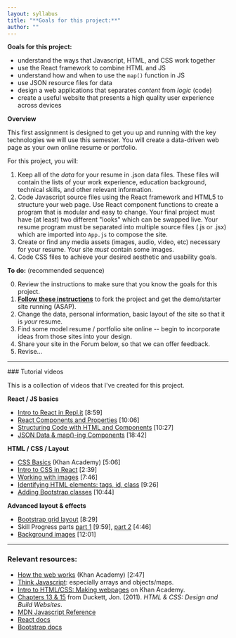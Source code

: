 ```yaml
---
layout: syllabus
title: "**Goals for this project:**"
author: ""
---
```


**Goals for this project:**

- understand the ways that Javascript, HTML, and CSS work together
- use the React framework to combine HTML and JS
- understand how and when to use the `map()` function in JS
- use JSON resource files for data
- design a web applications that separates _content_ from _logic_ (code)
- create a useful website that presents a high quality user experience across devices

**Overview**

This first assignment is designed to get you up and running with
the key technologies we will use this semester. You will create
a data-driven web page as your own online resume or portfolio.

For this project, you will:

1. Keep all of the _data_ for your resume in .json data files. These files will
   contain the lists of your work experience, education background, technical
   skills, and other relevant information.
2. Code Javascript source files using the React framework and HTML5 to structure
   your web page. Use React component functions to create a program that is
   modular and easy to change. Your final project must have (at least) two
   different "looks" which can be swapped live. Your resume program must be
   separated into multiple source files (.js or .jsx) which are imported into
   `App.js` to compose the site.
3. Create or find any media assets (images, audio, video, etc) necessary for your
   resume. Your site _must_ contain some images.
4. Code CSS files to achieve your desired aesthetic and usability goals.

**To do:** (recommended sequence)

0. Review the instructions to make sure that you know the goals for this project.
1. [**Follow these instructions**](https://moodle.adelphi.edu/mod/page/view.php?id=3405499) to fork the project and get the demo/starter site running (ASAP).
2. Change the data, personal information, basic layout of the site so that it is _your_ resume.
3. Find some model resume / portfolio site online -- begin to incorporate ideas from
   those sites into your design.
4. Share your site in the Forum below, so that we can offer feedback.
5. Revise...


<hr>
### Tutorial videos

This is a collection of videos that I've created for this project.

**React / JS basics**

- [Intro to React in Repl.it](https://adelphi.hosted.panopto.com/Panopto/Pages/Viewer.aspx?id=5f7bc5b7-6031-4603-9011-a9d601273302) [8:59]
- [React Components and Properties](https://adelphi.hosted.panopto.com/Panopto/Pages/Viewer.aspx?id=17a97f88-2e8a-4523-9e67-a9d60127332c) [10:06]
- [Structuring Code with HTML and Components](https://adelphi.hosted.panopto.com/Panopto/Pages/Viewer.aspx?id=2195b75a-b14f-4af0-b821-a9d601273389) [10:27]
- [JSON Data & map()-ing Components](https://adelphi.hosted.panopto.com/Panopto/Pages/Viewer.aspx?id=6a7d6918-c204-4994-9f9e-a9d60127335a) [18:42]


**HTML / CSS / Layout**

- [CSS Basics](https://www.khanacademy.org/computing/computer-programming/html-css/intro-to-css/pt/css-basics) (Khan Academy) [5:06]
- [Intro to CSS in React](https://adelphi.hosted.panopto.com/Panopto/Pages/Viewer.aspx?id=4de53e0e-43ca-4598-8fb4-a9d70146f24f) [2:39]
- [Working with images](https://adelphi.hosted.panopto.com/Panopto/Pages/Viewer.aspx?id=42c41258-9bd0-442a-aead-a9d70146f2d2) [7:46]
- [Identifying HTML elements: tags, id, class](https://adelphi.hosted.panopto.com/Panopto/Pages/Viewer.aspx?id=feef3c27-ff2b-4b3d-b031-a9d70146f301) [9:26]
- [Adding Bootstrap classes](https://adelphi.hosted.panopto.com/Panopto/Pages/Viewer.aspx?id=81c4ae06-9ba3-4586-9721-a9d70146f29f) [10:44]

**Advanced layout & effects**

- [Bootstrap grid layout](https://adelphi.hosted.panopto.com/Panopto/Pages/Viewer.aspx?id=10a8ee2d-3971-485c-8e60-a9d8013c3f4f) [8:29]
- Skill Progress parts [part 1](https://adelphi.hosted.panopto.com/Panopto/Pages/Viewer.aspx?id=075e00f4-0f28-4ee8-aed9-a9d8013c3fd6) [9:59], [part 2](https://adelphi.hosted.panopto.com/Panopto/Pages/Viewer.aspx?id=90806935-afb1-4065-bc8e-a9d8013c3fab) [4:46]
- [Background images](https://adelphi.hosted.panopto.com/Panopto/Pages/Viewer.aspx?id=fc7e54f4-96e5-4e83-9e1a-a9d8013c4998) [12:01]

<hr>

### Relevant resources:
- [How the web works](https://www.khanacademy.org/computing/computer-programming/html-css/intro-to-html/v/making-webpages-intro) (Khan Academy) [2:47]
- [Think Javascript](https://mcuringa.github.io/think-js/): especially arrays and objects/maps.
- [Intro to HTML/CSS: Making webpages](https://www.khanacademy.org/computing/computer-programming/html-css) on Khan Academy.
- [Chapters 13 & 15](https://canvas.instructure.com/courses/4204542/files/167508310/download) from Duckett, Jon. (2011). _HTML & CSS: Design and Build Websites_.
- [MDN Javascript Reference](https://developer.mozilla.org/en-US/)
- [React docs](https://reactjs.org/docs/getting-started.html)
- [Bootstrap docs](https://getbootstrap.com/docs/5.1/getting-started/introduction/)
